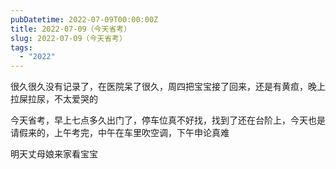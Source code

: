 ```yaml
---
pubDatetime: 2022-07-09T00:00:00Z
title: 2022-07-09（今天省考）
slug: 2022-07-09（今天省考）
tags:
  - "2022"
---
```


很久很久没有记录了，在医院呆了很久，周四把宝宝接了回来，还是有黄疸，晚上拉屎拉尿，不太爱哭的

今天省考，早上七点多久出门了，停车位真不好找，找到了还在台阶上，今天也是请假来的，上午考完，中午在车里吹空调，下午申论真难

明天丈母娘来家看宝宝
